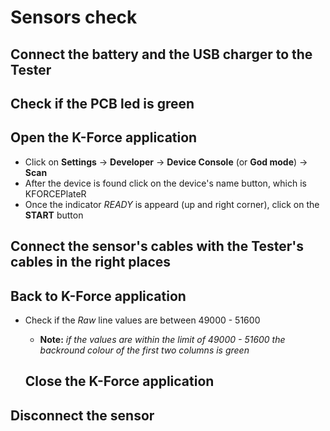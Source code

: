# Sensors check

## Connect the battery and the USB charger to the Tester

## Check if the PCB led is green

## Open the K-Force application
  - Click on **Settings** -> **Developer** -> **Device Console** (or **God mode**) -> **Scan**
  - After the device is found click on the device's name button, which is KFORCEPlateR
  - Once the indicator _READY_ is appeard (up and right corner), click on the **START** button
  
## Connect the sensor's cables with the Tester's cables in the right places

## Back to K-Force application
  - Check if the _Raw_ line values are between 49000 - 51600
    - **Note:** _if the values are within the limit of 49000 - 51600 the backround colour of the first two columns is green_

	## Close the K-Force application 

## Disconnect the sensor

